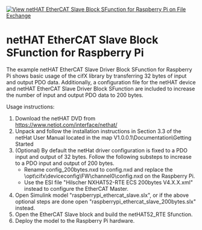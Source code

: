 [![View netHAT EtherCAT Slave Block SFunction for Raspberry Pi on File Exchange](https://www.mathworks.com/matlabcentral/images/matlab-file-exchange.svg)](https://www.mathworks.com/matlabcentral/fileexchange/75243-nethat-ethercat-slave-block-sfunction-for-raspberry-pi)

# netHAT EtherCAT Slave Block SFunction for Raspberry Pi
The example netHAT EtherCAT Slave Driver Block SFunction for Raspberry Pi shows basic usage of the cifX library by transferring 32 bytes of input and output PDO data. Additionally, a configuration file for the netHAT device and netHAT EtherCAT Slave Driver Block SFunction are included to increase the number of input and output PDO data to 200 bytes.

Usage instructions:
1. Download the netHAT DVD from https://www.netiot.com/interface/nethat/
2. Unpack and follow the installation instructions in Section 3.3 of the netHat User Manual located in the map V1.0.0.1\Documentation\Getting Started
3. (Optional) By default the netHat driver configuration is fixed to a PDO input and output of 32 bytes. Follow the following substeps to increase to a PDO input and output of 200 bytes.
   - Rename config_200bytes.nxd to config.nxd and replace the \opt\cifx\deviceconfig\FW\channel0\config.nxd on the Raspberry Pi.
   - Use the ESI file "Hilscher NXHAT52-RTE ECS 200bytes V4.X.X.xml" instead to configure the EtherCAT Master.
4. Open Simulink model "raspberrypi_ethercat_slave.slx", or if the above optional steps are done open "raspberrypi_ethercat_slave_200bytes.slx" instead.
5. Open the EtherCAT Slave block and build the netHAT52_RTE Sfunction.
6. Deploy the model to the Raspberry Pi hardware.
